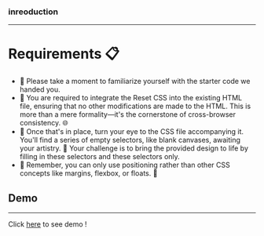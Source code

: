 
### inreoduction
---

# Requirements 📋

- 📄 Please take a moment to familiarize yourself with the starter code we handed you.
- 🔧 You are required to integrate the Reset CSS into the existing HTML file, ensuring that no other modifications are made to the HTML. This is more than a mere formality—it's the cornerstone of cross-browser consistency. 🌐
- 👀 Once that's in place, turn your eye to the CSS file accompanying it. You'll find a series of empty selectors, like blank canvases, awaiting your artistry. 🎨 Your challenge is to bring the provided design to life by filling in these selectors and these selectors only.
- 🛑 Remember, you can only use positioning rather than other CSS concepts like margins, flexbox, or floats. 📐





## Demo
---
Click [here](https://almousaz.github.io/Sliding-Boxes-coding-exercise/) to see demo !
